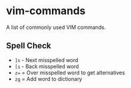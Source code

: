 # vim-commands
A list of commonly used VIM commands.

## Spell Check

- `]s` - Next misspelled word
- `[s` - Back misspelled word
- `z=` = Over misspelled word to get alternatives
- `zg` = Add word to dictionary

